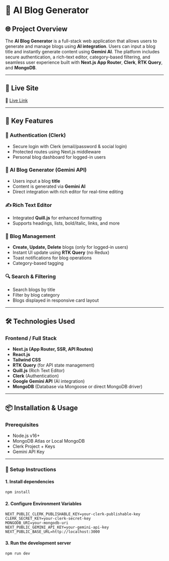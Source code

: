 # 🧠 AI Blog Generator

## 🌐 Project Overview

The **AI Blog Generator** is a full-stack web application that allows users to generate and manage blogs using **AI integration**. Users can input a blog title and instantly generate content using **Gemini AI**. The platform includes secure authentication, a rich-text editor, category-based filtering, and seamless user experience built with **Next.js App Router**, **Clerk**, **RTK Query**, and **MongoDB**.

---

## 🚀 Live Site

🔗 [Live Link](https://ai-blog-six-kappa.vercel.app)

---

## 🎯 Key Features

### 🔐 Authentication (Clerk)

- Secure login with Clerk (email/password & social login)
- Protected routes using Next.js middleware
- Personal blog dashboard for logged-in users

### 🤖 AI Blog Generator (Gemini API)

- Users input a blog **title**
- Content is generated via **Gemini AI**
- Direct integration with rich editor for real-time editing

### ✍️ Rich Text Editor

- Integrated **Quill.js** for enhanced formatting
- Supports headings, lists, bold/italic, links, and more

### 📄 Blog Management

- **Create, Update, Delete** blogs (only for logged-in users)
- Instant UI update using **RTK Query** (no Redux)
- Toast notifications for blog operations
- Category-based tagging

### 🔍 Search & Filtering

- Search blogs by title
- Filter by blog category
- Blogs displayed in responsive card layout

---

## 🛠️ Technologies Used

### Frontend / Full Stack

- **Next.js (App Router, SSR, API Routes)**
- **React.js**
- **Tailwind CSS**
- **RTK Query** (for API state management)
- **Quill.js** (Rich Text Editor)
- **Clerk** (Authentication)
- **Google Gemini API** (AI integration)
- **MongoDB** (Database via Mongoose or direct MongoDB driver)

---

## 📦 Installation & Usage

### Prerequisites

- Node.js v16+
- MongoDB Atlas or Local MongoDB
- Clerk Project + Keys
- Gemini API Key

---

### 🔧 Setup Instructions

#### 1. Install dependencies

```bash
npm install
```

#### 2. Configure Environment Variables

```
NEXT_PUBLIC_CLERK_PUBLISHABLE_KEY=your-clerk-publishable-key
CLERK_SECRET_KEY=your-clerk-secret-key
MONGODB_URI=your-mongodb-uri
NEXT_PUBLIC_GEMINI_API_KEY=your-gemini-api-key
NEXT_PUBLIC_BASE_URL=http://localhost:3000
```

#### 3. Run the development server

```
npm run dev
```
